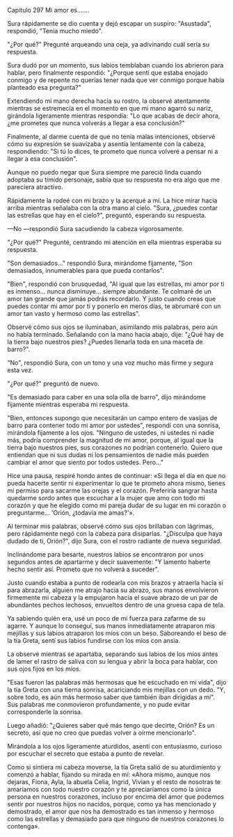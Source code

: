 
Capítulo 297 Mi amor es.......

Sura rápidamente se dio cuenta y dejó escapar un suspiro: "Asustada", respondió, "Tenía mucho miedo".

"¿Por qué?" Pregunté arqueando una ceja, ya adivinando cuál sería su respuesta.

Sura dudó por un momento, sus labios temblaban cuando los abrieron para hablar, pero finalmente respondió: "¿Porque sentí que estaba enojado conmigo y de repente no querías tener nada que ver conmigo porque había planteado esa pregunta?"

Extendiendo mi mano derecha hacia su rostro, la observé atentamente mientras se estremecía en el momento en que mi mano agarró su nariz, girándola ligeramente mientras respondía: "Lo que acabas de decir ahora, ¿me prometes que nunca volverás a llegar a esa conclusión?"

Finalmente, al darme cuenta de que no tenía malas intenciones, observé cómo su expresión se suavizaba y asentía lentamente con la cabeza, respondiendo: "Si tú lo dices, te prometo que nunca volveré a pensar ni a llegar a esa conclusión".

Aunque no puedo negar que Sura siempre me pareció linda cuando adoptaba su tímido personaje, sabía que su respuesta no era algo que me pareciera atractivo.

Rápidamente la rodeé con mi brazo y la acerqué a mí. La hice mirar hacia arriba mientras señalaba con la otra mano al cielo. "Sura, ¿puedes contar las estrellas que hay en el cielo?", preguntó, esperando su respuesta.

—No —respondió Sura sacudiendo la cabeza vigorosamente.

"¿Por qué?" Pregunté, centrando mi atención en ella mientras esperaba su respuesta.

"Son demasiados..." respondió Sura, mirándome fijamente, "Son demasiados, innumerables para que pueda contarlos".

"Bien", respondió con brusquedad, "Al igual que las estrellas, mi amor por ti es inmenso... nunca disminuye... siempre abundante. Te colmaré de un amor tan grande que jamás podrás recordarlo. Y justo cuando creas que puedes contar mi amor por ti y ponerlo en meros días, te abrumaré con un amor tan vasto y hermoso como las estrellas".

Observé cómo sus ojos se iluminaban, asimilando mis palabras, pero aún no había terminado. Señalando con la mano hacia abajo, dije: "¿Qué hay de la tierra bajo nuestros pies? ¿Puedes llenarla toda en una maceta de barro?".

"No", respondió Sura, con un tono y una voz mucho más firme y segura esta vez.

"¿Por qué?" preguntó de nuevo.

"Es demasiado para caber en una sola olla de barro", dijo mirándome fijamente mientras esperaba mi respuesta.

"Bien, entonces supongo que necesitarán un campo entero de vasijas de barro para contener todo mi amor por ustedes", respondí con una sonrisa, mirándola fijamente a los ojos. "Ninguno de ustedes, ni ustedes ni nadie más, podría comprender la magnitud de mi amor, porque, al igual que la tierra bajo nuestros pies, sus corazones no podrían contenerlo. Quiero que entiendan que ni sus dudas ni los pensamientos de nadie más pueden cambiar el amor que siento por todos ustedes. Pero..."

Hice una pausa, respiré hondo antes de continuar: «Si llega el día en que no pueda hacerte sentir ni experimentar lo que te prometo ahora mismo, tienes mi permiso para sacarme las orejas y el corazón. Preferiría sangrar hasta quedarme sordo antes que escuchar a la mujer que amo con todo mi corazón y que he elegido como mi pareja dudar de su lugar en mi corazón o preguntarme... 'Orión, ¿todavía me amas?'».

Al terminar mis palabras, observé cómo sus ojos brillaban con lágrimas, pero rápidamente negó con la cabeza para disiparlas. "¿Disculpa que haya dudado de ti, Orión?", dijo Sura, con el rostro radiante de nueva seguridad.

Inclinándome para besarte, nuestros labios se encontraron por unos segundos antes de apartarme y decir suavemente: "Y lamento haberte hecho sentir así. Prometo que no volverá a suceder".

Justo cuando estaba a punto de rodearla con mis brazos y atraerla hacia sí para abrazarla, alguien me atrajo hacia su abrazo, sus manos envolvieron firmemente mi cabeza y la empujaron hacia el suave abrazo de un par de abundantes pechos lechosos, envueltos dentro de una gruesa capa de tela.

Ya sabiendo quién era, usé un poco de mi fuerza para zafarme de su agarre. Y aunque lo conseguí, sus manos inmediatamente atraparon mis mejillas y sus labios atraparon los míos con un beso. Saboreando el beso de la tía Greta, sentí sus labios fundirse con los míos con ansia.

La observé mientras se apartaba, separando sus labios de los míos antes de lamer el rastro de saliva con su lengua y abrir la boca para hablar, con sus ojos fijos en los míos.

"Esas fueron las palabras más hermosas que he escuchado en mi vida", dijo la tía Greta con una tierna sonrisa, acariciando mis mejillas con un dedo. "Y, sobre todo, es aún más hermoso saber que también iban dirigidas a mí". Sus palabras me conmovieron profundamente, y no pude evitar corresponderle la sonrisa.

Luego añadió: "¿Quieres saber qué más tengo que decirte, Orión? Es un secreto, así que no creo que puedas volver a oírme mencionarlo".

Mirándola a los ojos ligeramente aturdidos, asentí con entusiasmo, curioso por escuchar el secreto que estaba a punto de revelar.

Como si sintiera mi cabeza moverse, la tía Greta salió de su aturdimiento y comenzó a hablar, fijando su mirada en mí: «Ahora mismo, aunque nos dejaras, Fiona, Ayla, la abuela Celia, Ingrid, Vivian y el resto de nosotras te amaríamos con todo nuestro corazón y te apreciaríamos como la única persona en nuestros corazones, incluso por encima del amor que podemos sentir por nuestros hijos no nacidos, porque, como ya has mencionado y demostrado, el amor que nos ha demostrado es tan inmenso y hermoso como las estrellas y demasiado para que ninguno de nuestros corazones lo contenga».

